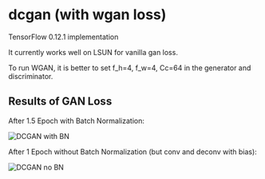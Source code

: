 # dcgan (with wgan loss)
TensorFlow 0.12.1  implementation

It currently works well on LSUN for vanilla gan loss.

To run WGAN, it is better to set f_h=4, f_w=4, Cc=64 in the generator and discriminator.

## Results of GAN Loss

After 1.5 Epoch with Batch Normalization:

![DCGAN with BN](https://github.com/lovecambi/dcgan/blob/master/imgs/dcgan_BN1.5ep.jpg)

After 1 Epoch without Batch Normalization (but conv and deconv with bias):

![DCGAN no BN](https://github.com/lovecambi/dcgan/blob/master/imgs/dcgan_noBN1ep.jpg)
